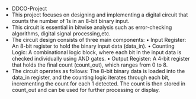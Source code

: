 * DDCO-Project
*	This project focuses on designing and implementing a digital circuit that counts the number of 1s in an 8-bit binary input. 
* This circuit is essential in bitwise analysis such as error-checking algorithms, digital signal processing,etc.
* The circuit design consists of three main components:
•	Input Register: An 8-bit register to hold the binary input data (data_in).
•	Counting Logic: A combinational logic block, where each bit in the input data is checked individually using AND gates.
•	Output Register: A 4-bit register that holds the final count (count_out), which ranges from 0 to 8.
* The circuit operates as follows: The 8-bit binary data is loaded into the data_in register, and the counting logic iterates through each bit, incrementing the count for each 1 detected. The count is then stored in count_out and can be       used for further processing or display.
